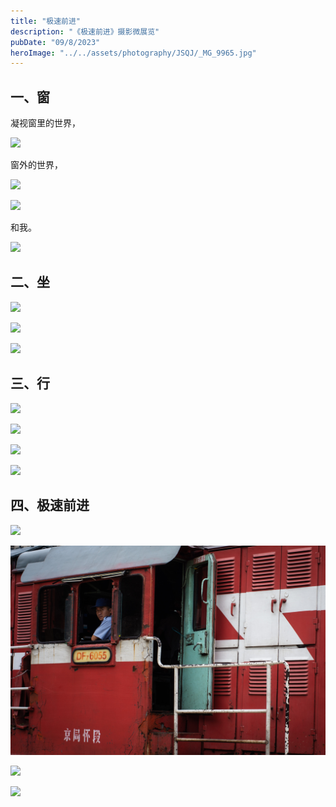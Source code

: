 ```yaml
---
title: "极速前进"
description: "《极速前进》摄影微展览"
pubDate: "09/8/2023"
heroImage: "../../assets/photography/JSQJ/_MG_9965.jpg"
---
```


## 一、窗

凝视窗里的世界，

![](../../assets/photography/JSQJ/_MG_3851.jpg)

窗外的世界，

![](../../assets/photography/JSQJ/_MG_2357.jpg)

![](../../assets/photography/JSQJ/_MG_3848.jpg)

和我。

![](../../assets/photography/JSQJ/_MG_3843.jpg)

## 二、坐

![](../../assets/photography/JSQJ/_MG_2505.jpg)

![](../../assets/photography/JSQJ/_MG_1675.jpg)

![](../../assets/photography/JSQJ/_MG_2550.jpg)

## 三、行

![](../../assets/photography/JSQJ/_MG_1749.jpg)

![](../../assets/photography/JSQJ/_MG_2470.jpg)

![](../../assets/photography/JSQJ/_MG_2885.jpg)

![](../../assets/photography/JSQJ/_MG_1889_2.jpg)

## 四、极速前进

![](../../assets/photography/JSQJ/_MG_9965.jpg)

![](../../assets/photography/JSQJ/_MG_-1.jpg)

![](../../assets/photography/JSQJ/_MG_1713.jpg)

![](../../assets/photography/JSQJ/_MG_1710.jpg)

